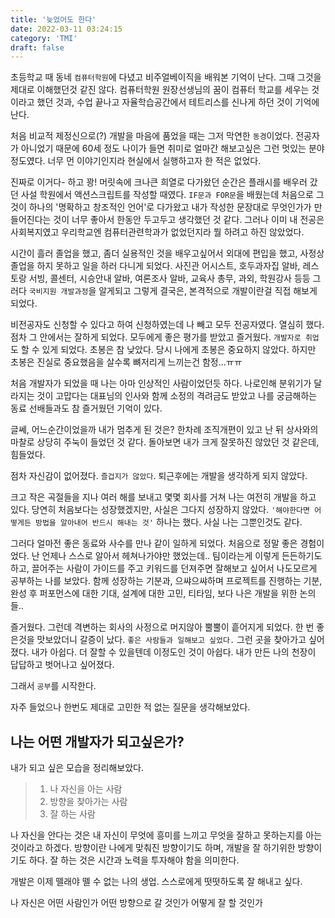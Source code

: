 ```yaml
---
title: '늦었어도 한다'
date: 2022-03-11 03:24:15
category: 'TMI'
draft: false
---
```


초등학교 때 동네 ```컴퓨터학원```에 다녔고 비주얼베이직을 배워본 기억이 난다. 
그때 그것을 제대로 이해했던것 같진 않다.
컴퓨터학원 원장선생님의 꿈이 컴퓨터 학교를 세우는 것이라고 했던 것과,
수업 끝나고 자율학습공간에서 테트리스를 신나게 하던 것이 기억에 난다. 

처음 비교적 제정신으로(?) 개발을 마음에 품었을 때는 그저 막연한 ```동경```이었다. 
전공자가 아니었기 때문에 60세 정도 나이가 들면 취미로 얼마간 해보고싶은 그런 멋있는 분야 정도였다.
너무 먼 이야기인지라 현실에서 실행하고자 한 적은 없었다. 

진짜로 이거다- 하고 꽝! 머릿속에 크나큰 희열로 다가왔던 순간은 플래시를 배우러 갔던 사설 학원에서 액션스크립트를 작성할 때였다. 
```IF문과 FOR문```을 배웠는데 처음으로 그것이 하나의 '명확하고 창조적인 언어'로 다가왔고
내가 작성한 문장대로 무엇인가가 만들어진다는 것이 너무 좋아서 한동안 두고두고 생각했던 것 같다. 
그러나 이미 내 전공은 사회복지였고 우리학교엔 컴퓨터관련학과가 없었던지라 뭘 하려고 하진 않았었다. 

시간이 흘러 졸업을 했고, 좀더 실용적인 것을 배우고싶어서 외대에 편입을 했고, 사정상 졸업을 하지 못하고 일을 하러 다니게 되었다. 
사진관 어시스트, 호두과자집 알바, 레스토랑 서빙, 콜센터, 시승안내 알바, 여론조사 알바, 교육사 총무, 과외, 학원강사 등등 
그러다 ```국비지원 개발과정```을 알게되고 그렇게 결국은, 본격적으로 개발이란걸 직접 해보게 되었다. 

비전공자도 신청할 수 있다고 하여 신청하였는데 나 빼고 모두 전공자였다. 
열심히 했다. 점차 그 안에서는 잘하게 되었다.
모두에게 좋은 평가를 받았고 즐거웠다. 
```개발자로 취업```도 할 수 있게 되었다. 
초봉은 참 낮았다. 당시 나에게 초봉은 중요하지 않았다.
하지만 초봉은 진실로 중요했음을 살수록 뼈저리게 느끼는건 함정...ㅠㅠ

처음 개발자가 되었을 때 나는 아마 인상적인 사람이었던듯 하다.
나로인해 분위기가 달라지는 것이 고맙다는 대표님의 인사와 함께 소정의 격려금도 받았고
나를 궁금해하는 동료 선배들과도 참 즐거웠던 기억이 있다. 

글쎄, 어느순간이었을까 내가 멈추게 된 것은?
한차례 조직개편이 있고 난 뒤 상사와의 마찰로 상당히 주눅이 들었던 것 같다. 
돌아보면 내가 크게 잘못하진 않았던 것 같은데, 힘들었다.

점차 자신감이 없어졌다. ```즐겁지가 않았다```. 
퇴근후에는 개발을 생각하게 되지 않았다. 


크고 작은 곡절들을 지나 여러 해를 보내고 몇몇 회사를 거쳐 나는 여전히 개발을 하고 있다.
당연히 처음보다는 성장했겠지만, 사실은 그다지 성장하지 않았다.
```'해야한다면 어떻게든 방법을 알아내어 반드시 해내는 것'``` 하나는 했다. 
사실 나는 그뿐인것도 같다. 


그러다 얼마전 좋은 동료와 사수를 만나 같이 일하게 되었다. 
처음으로 정말 좋은 경험이었다. 난 언제나 스스로 알아서 헤쳐나가야만 했었는데..
팀이라는게 이렇게 든든하기도 하고, 끌어주는 사람이 가이드를 주고 키워드를 던져주면
잘해보고 싶어서 나도모르게 공부하는 나를 보았다. 
함께 성장하는 기분과, 으쌰으쌰하며 프로젝트를 진행하는 기분, 완성 후 퍼포먼스에 대한 기대,
설계에 대한 고민, 티타임, 보다 나은 개발을 위한 논의들..

즐거웠다. 그런데 격변하는 회사의 사정으로 머지않아 뿔뿔이 흩어지게 되었다.
한 번 좋은것을 맛보았더니 갈증이 났다. 
```좋은 사람들과 일해보고 싶었다.``` 그런 곳을 찾아가고 싶어졌다.
내가 아쉽다. 더 잘할 수 있을텐데 이정도인 것이 아쉽다. 
내가 만든 나의 천장이 답답하고 벗어나고 싶어졌다.


그래서 ```공부```를 시작한다.

자주 들었으나 한번도 제대로 고민한 적 없는 질문을 생각해보았다.

## 나는 어떤 개발자가 되고싶은가?

내가 되고 싶은 모습을 정리해보았다. 

> 1. 나 자신을 아는 사람
> 2. 방향을 찾아가는 사람
> 3. 잘 하는 사람

나 자신을 안다는 것은 내 자신이 무엇에 흥미를 느끼고 무엇을 잘하고 못하는지를 아는 것이라고 하겠다. 
방향이란 나에게 맞춰진 방향이기도 하며, 개발을 잘 하기위한 방향이기도 하다. 
잘 하는 것은 시간과 노력을 투자해야 함을 의미한다. 

개발은 이제 뗄래야 뗄 수 없는 나의 생업.
스스로에게 떳떳하도록 잘 해내고 싶다.

나 자신은 어떤 사람인가 
어떤 방향으로 갈 것인가 
어떻게 잘 할 것인가   

